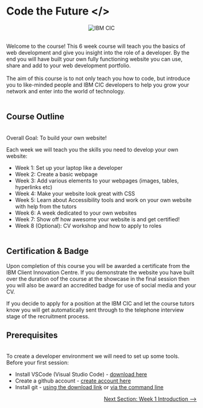 # Code the Future </>

<div align="center"><img src="./images/logo.png" alt="IBM CIC"></div>
</br>

Welcome to the course! This 6 week course will teach you the basics of web development and give you insight into the role of a developer. By the end you will have built your own fully functioning website you can use, share and add to your web development portfolio.
</br></br>
The aim of this course is to not only teach you how to code, but introduce you to like-minded people and IBM CIC developers to help you grow your network and enter into the world of technology.
</br></br>

## Course Outline
\
Overall Goal: To build your own website!

Each week we will teach you the skills you need to develop your own website:

- Week 1: Set up your laptop like a developer
- Week 2: Create a basic webpage
- Week 3: Add various elements to your webpages (images, tables, hyperlinks etc)
- Week 4: Make your website look great with CSS
- Week 5: Learn about Accessibility tools and work on your own website with help from the tutors
- Week 6: A week dedicated to your own websites
- Week 7: Show off how awesome your website is and get certified!
- Week 8 (Optional): CV workshop and how to apply to roles
  </br></br>

## Certification & Badge

Upon completion of this course you will be awarded a certificate from the IBM Client Innovation Centre. If you demonstrate the website you have built over the duration oof the course at the showcase in the final session then you will also be award an accredited badge for use of social media and your CV.

If you decide to apply for a position at the IBM CIC and let the course tutors know you will get automatically sent through to the telephone interview stage of the recruitment process.

## Prerequisites
\
To create a developer environment we will need to set up some tools. Before your first session:

- Install VSCode (Visual Studio Code) - [download here](https://code.visualstudio.com/)
- Create a github account - [create account here](https://github.com/)
- Install git - [using the download link](https://git-scm.com/book/en/v2/Getting-Started-Installing-Git) or [via the command line](https://git-scm.com/book/en/v2/Getting-Started-Installing-Git)

<div style="width: 100%">
<div align="right"><a href='week-1/README.md'>Next Section: Week 1 Introduction --></a></div>
</div>
